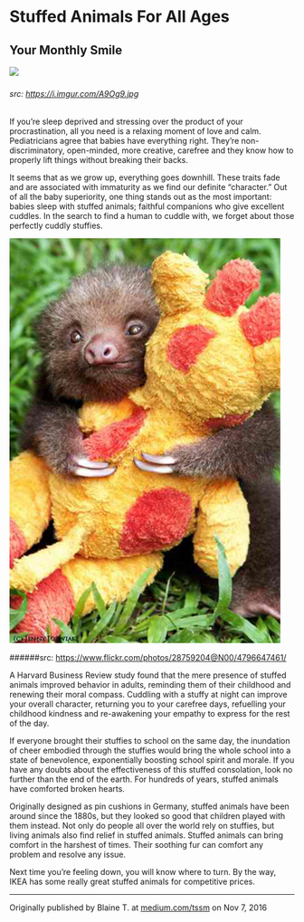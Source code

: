 # Stuffed Animals For All Ages
## Your Monthly Smile

![](https://i.imgur.com/A9Og9.jpg)

###### src: https://i.imgur.com/A9Og9.jpg

<div class="col2">

<p><span id="firstBold">If you’re sleep deprived</span> and stressing over the product of your procrastination, all you need is a relaxing moment of love and calm. Pediatricians agree that babies have everything right. They’re non-discriminatory, open-minded, more creative, carefree and they know how to properly lift things without breaking their backs. 
</p>
<p>
It seems that as we grow up, everything goes downhill. These traits fade and are associated with immaturity as we find our definite “character.” Out of all the baby superiority, one thing stands out as the most important: babies sleep with stuffed animals; faithful companions who give excellent cuddles. In the search to find a human to cuddle with, we forget about those perfectly cuddly stuffies.
</p>
<p>

![](assets/stuffed-animals-for-all-ages-01.png)

######src: https://www.flickr.com/photos/28759204@N00/4796647461/

</p>
<p>

A Harvard Business Review study found that the mere presence of stuffed animals improved behavior in adults, reminding them of their childhood and renewing their moral compass. Cuddling with a stuffy at night can improve your overall character, returning you to your carefree days, refuelling your childhood kindness and re-awakening your empathy to express for the rest of the day.
</p>
<p>
If everyone brought their stuffies to school on the same day, the inundation of cheer embodied through the stuffies would bring the whole school into a state of benevolence, exponentially boosting school spirit and morale. If you have any doubts about the effectiveness of this stuffed consolation, look no further than the end of the earth. For hundreds of years, stuffed animals have comforted broken hearts. 
</p>
<p>
Originally designed as pin cushions in Germany, stuffed animals have been around since the 1880s, but they looked so good that children played with them instead. Not only do people all over the world rely on stuffies, but living animals also find relief in stuffed animals. Stuffed animals can bring comfort in the harshest of times. Their soothing fur can comfort any problem and resolve any issue.
</p>
<p>
Next time you’re feeling down, you will know where to turn. By the way, IKEA has some really great stuffed animals for competitive prices.
</p>
</div>

___

Originally published by Blaine T. at [medium.com/tssm](https://medium.com/tssm/stuffed-animals-are-for-all-ages-1deb84da9063#.myh6yqgio) on Nov 7, 2016
